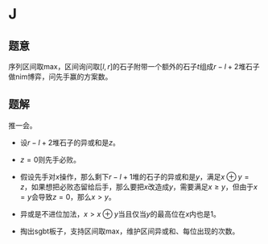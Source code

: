# J

## 题意

序列区间取max，区间询问取$[l,r]$的石子附带一个额外的石子$t$组成$r-l+2$堆石子做nim博弈，问先手赢的方案数。

## 题解

推一会。

- 设$r-l+2$堆石子的异或和是$z$。

- $z=0$则先手必败。

- 假设先手对$x$操作，那么剩下$r-l+1$堆的石子的异或和是$y$，满足$x\oplus y=z$，如果想把必败态留给后手，那么要把$x$改造成$y$，需要满足$x\ge y$，但由于$x=y$会导致$z=0$，那么$x>y$。

- 异或是不进位加法，$x>x\oplus y$当且仅当$y$的最高位在$x$内也是$1$。

- 掏出sgbt板子，支持区间取max，维护区间异或和、每位出现的次数。